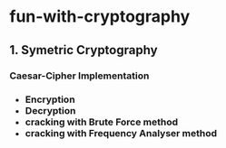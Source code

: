 # fun-with-cryptography
<h2> 1. Symetric Cryptography </h2>
    <h3> Caesar-Cipher Implementation <h3>
        <ul>
            <li> Encryption </li>
            <li> Decryption </li>
            <li> cracking with Brute Force method </li>
            <li> cracking with Frequency Analyser method </li>
        </ul>
